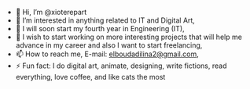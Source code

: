 - 👋 Hi, I’m @xioterepart
- 👀 I’m interested in anything related to IT and Digital Art,
- 🌱 I will soon start my fourth year in Engineering (IT),
- 💞️ I wish to start working on more interesting projects that will help me advance in my career and also I want to start freelancing,
- 📫 How to reach me, E-mail: elboudadilina2@gmail.com,
- ⚡ Fun fact: I do digital art, animate, designing, write fictions, read everything, love coffee, and like cats the most

